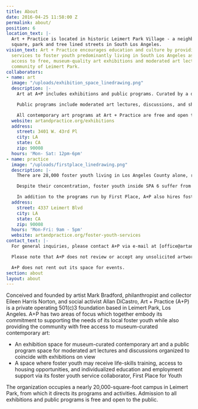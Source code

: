 ```yaml
---
title: About
date: 2016-04-25 11:58:00 Z
permalink: about/
position: 6
location_text: |-
  Art + Practice is located in historic Leimert Park Village - a neighborhood founded by Walter H. Leimert in 1927 that consists of 1.19 square miles, including a central town
  square, park and tree lined streets in South Los Angeles.
vision_text: Art + Practice encourages education and culture by providing support
  services to foster youth predominantly living in South Los Angeles as well as offering
  access to free, museum-quality art exhibitions and moderated art lectures to the
  community of Leimert Park.
collaborators:
- name: art
  image: "/uploads/exhibition_space_linedrawing.png"
  description: |-
    Art at A+P includes exhibitions and public programs. Curated by a diverse range of museum institutions locally, nationally and internationally, A+P showcases world-class contemporary visual art in all media.

    Public programs include moderated art lectures, discussions, and short screenings. Programs are organized to coincide with A+P’s exhibitions on view in its exhibition space.  A+P seeks to perpetuate a conversation in Leimert Park about the social value and positive influence of contemporary art.

    All contemporary art programs at Art + Practice are free and open to the public.
  website: artandpractice.org/exhibitions
  address:
    street: 3401 W. 43rd Pl
    city: LA
    state: CA
    zip: 90008
  hours: 'Mon- Sat: 12pm-6pm'
- name: practice
  image: "/uploads/firstplace_linedrawing.png"
  description: |-
    There are 28,000 foster youth living in Los Angeles County alone, representing 38% of California’s foster youth population. A+P is located in Service Planning Area (SPA) 6, a geographic region within Los Angeles County, as defined by the Department of Public Health. In SPA 6, the local high schools’ populations consist of up to 40% foster youth.

    Despite their concentration, foster youth inside SPA 6 suffer from a scarcity of services. To reverse this trend, A+P collaborates with First Place for Youth, a nonprofit that offers opportunities for local foster youth to receive housing as well as educational, employment, and personal support.

    In addition to the programs run by First Place, A+P also hires foster youth interns to work alongside A+P’s staff and assist with exhibitions, public programs, communications, visitor engagement, and security.
  address:
    street: 4337 Leimert Blvd
    city: LA
    state: CA
    zip: 90008
  hours: 'Mon-Fri: 9am - 5pm'
  website: artandpractice.org/foster-youth-services
contact_text: |-
  For general inquiries, please contact A+P via e-mail at [office@artandpractice.org](mailto:office@artandpractice.org) or by phone at <a href="tel:3233376887">(323) 337-6887</a>.

  Please note that A+P does not review or accept any unsolicited artworks or portfolios submitted by email, mail, or in person.

  A+P does not rent out its space for events.
section: about
layout: about
---
```


Conceived and founded by artist Mark Bradford, philanthropist and collector Eileen Harris Norton, and social activist Allan DiCastro, Art + Practice (A+P) is a private operating 501(c)3 foundation based in Leimert Park, Los Angeles. A+P has two areas of focus which together embody its commitment to supporting the needs of its local foster youth while also providing the community with free access to museum-curated contemporary art:

- An exhibition space for museum-curated contemporary art and a public program space for moderated art lectures and discussions organized to coincide with exhibitions on view
- A space where foster youth may receive life-skills training, access to housing opportunities, and individualized education and employment support via its foster youth service collaborator, First Place for Youth

The organization occupies a nearly 20,000-square-foot campus in Leimert Park, from which it directs its programs and activities. Admission to all exhibitions and public programs is free and open to the public.
